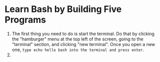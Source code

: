 # Learn Bash by Building Five Programs

1. The first thing you need to do is start the terminal. Do that by clicking the "hamburger" menu at the top left of the screen, going to the "terminal" section, and clicking "new terminal". Once you open a new one, `type echo hello bash into the terminal and press enter`.
2. 
